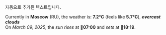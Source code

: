
자동으로 추가된 텍스트입니다.

<!--START_SECTION:weather:moscow-->
Currently in **Moscow** (RU), the weather is: **7.2°C** (feels like **5.7°C**), ***overcast clouds***<br/>
On *March 09, 2025*, the *sun rises* at 🌅**07:00** and *sets* at 🌇**18:19**.
<!--END_SECTION:weather-->
